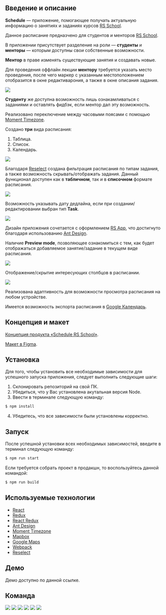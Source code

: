 ## Введение и описание

**Schedule** — приложение, помогающее получать актуальную информацию о занятиях и заданиях курсов [RS School](https://rs.school/).

Данное расписание предназчено для студентов и менторов [RS School](https://rs.school/).

В приложении присутствует разделение на роли — **студенты** и **менторы** — которым доступны свои собственные возможности.

**Ментор** в праве изменять существующие занятия и создавать новые.

Для проведения оффлайн лекции **ментору** требуется указать место проведения, после чего маркер с указанным местоположением отобразится в окне редактиварония, а также в окне описания задания.

[![](https://i.imgur.com/jlDnufW.gif)](https://i.imgur.com/wD0DQrY.gif)

**Студенту** же доступна возможность лишь ознакамливаться с заданиями и оставлять фидбэк, если ментор дал эту возможность.

Реализовано переключение между часовыми поясами с помощью [Moment Timezone](https://github.com/moment/moment-timezone).

Создано **три** вида расписания:

1. Таблица.
2. Список.
3. Календарь.

[![](https://i.imgur.com/fxgAs4l.gif)](https://i.imgur.com/NwxfRkC.gif)

Благодаря [Reselect](https://github.com/reduxjs/reselect) создана фильтрация расписания по типам задания, а также возможность скрывать/отображать задания. Данный функционал доступен как в **табличном**, так и в **списочном** формате расписания.

[![](https://i.imgur.com/HZgwrGk.gif)](https://i.imgur.com/rqVWB4x.gif)

Возможность указывать дату дедлайна, если при создании/редактировании выбран тип **Task**.

[![](https://i.imgur.com/Up5Y9pt.gif)](https://i.imgur.com/pKTrvtU.gif)

Дизайн приложения сочетается с оформлением [RS App](https://app.rs.school/), что достигнуто благодаря использованию [Ant Design](https://github.com/ant-design/ant-design).

Наличие **Preview mode**, позволяющее ознакомиться с тем, как будет отображаться добавляемое занятие/задание в текущем виде расписания.

[![](https://i.imgur.com/iygvQcb.gif)](https://i.imgur.com/ZnuqsGt.gif)

Отображение/скрытие интересующих столбцов в расписании.

[![](https://i.imgur.com/GN88Ac9.gif)](https://i.imgur.com/neKoVJI.gif)

Реализована адаптивность для возможности просмотра расписания на любом устройстве.

Имеется возможность экспорта расписания в [Google Календарь](https://calendar.google.com/calendar/u/0/r).

## Концепция и макет

[Концепция продукта «Schedule RS School»](https://docs.google.com/document/d/1dcWYdnazG5uqli6HLwAvaHycIRl8_JBDtEqd0ifV4go/edit).

[Макет в Figma](https://www.figma.com/file/nJZ2fTBhgmI0fIlIKOutMI/Scheduler?node-id=0%3A1).

## Установка

Для того, чтобы установить все необходимые зависимости для успешного запуска приложения, следует выполнить следующие шаги:

1. Склонировать репозиторий на свой ПК.
2. Убедиться, что у Вас установлена акутальная версия Node.
3. Ввести в терминале следующую команду:

```sh
$ npm install
```

4. Убедитесь, что все зависимости были установлены корректно.

## Запуск

После успешной установки всех необходимых зависимостей, введите в терминал следующую команду:

```sh
$ npm run start
```

Если требуется собрать проект в продакшн, то воспользуйтесь данной командой:

```sh
$ npm run build
```

## Используемые технологии

* [React](https://github.com/facebook/react)
* [Redux](https://github.com/reduxjs/redux)
* [React Redux](https://github.com/reduxjs/react-redux)
* [Ant Design](https://github.com/ant-design/ant-design)
* [Moment Timezone](https://github.com/moment/moment-timezone)
* [Mapbox](https://github.com/mapbox/mapbox-gl-js)
* [Google Maps](https://cloud.google.com/maps-platform/)
* [Webpack](https://github.com/webpack/webpack)
* [Reselect](https://github.com/reduxjs/reselect)

## Демо

Демо доступно по данной ссылке.

## Команда

[![](https://i.imgur.com/K6tfENs.png)](https://github.com/akrayushkin)
[![](https://i.imgur.com/FVcIqTU.png)](https://github.com/ifoba)
[![](https://i.imgur.com/jCBeRvi.png)](https://github.com/MatusVit)
[![](https://i.imgur.com/gn3Y2Dc.png)](https://github.com/Yarkin13)
[![](https://i.imgur.com/fXTKYRc.png)](https://github.com/jenia-shibkova)
[![](https://i.imgur.com/OZU73g8.png)](https://github.com/ThatcheRRR)
